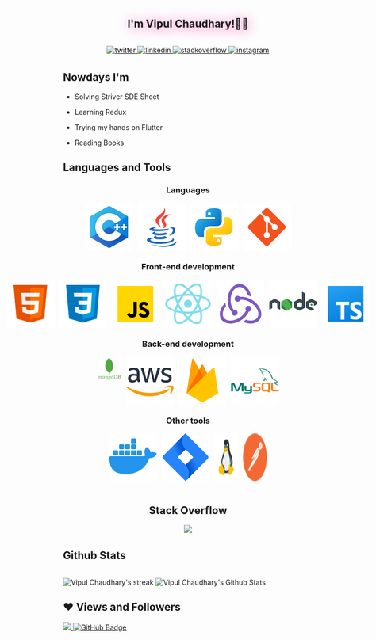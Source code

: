 <h2 align="center" style = "margin:2rem; text-shadow: 3px 3px 20px #ff99cc, -2px 1px 30px #ff99cc;"> I'm Vipul Chaudhary!🧑‍💻 </h2>
  
<div align="center">

<a href="https://twitter.com/c_vipul_r" target="_blank">
<img src=https://img.shields.io/badge/twitter-%2300acee.svg?&style=for-the-badge&logo=twitter&logoColor=white alt=twitter style="margin-bottom: 5px;" />
</a>
<a href="https://linkedin.com/in/vipulchaudhary16" target="_blank">
<img src=https://img.shields.io/badge/linkedin-%231E77B5.svg?&style=for-the-badge&logo=linkedin&logoColor=white alt=linkedin style="margin-bottom: 5px;" />
</a>
<a href="https://stackoverflow.com/users/15973278" target="_blank">
<img src=https://img.shields.io/badge/stackoverflow-%23F28032.svg?&style=for-the-badge&logo=stackoverflow&logoColor=white alt=stackoverflow style="margin-bottom: 5px;" />
</a>

<a href="https://instagram.com/vipulchaudhary.jsx" target="_blank">
<img src=https://img.shields.io/badge/instagram-%23000000.svg?&style=for-the-badge&logo=instagram&logoColor=white alt=instagram style="margin-bottom: 5px;" />
</a>  
</div>  


  

<h2><strong>Nowdays I'm</strong></h2>
<tr>
<td valign="top" width="50%">
  
- Solving Striver SDE Sheet
  
- Learning Redux 
  
- Trying my hands on Flutter
  
- Reading Books
  
</td>

<h2><strong>Languages and Tools</strong></h2>
<div align="center">
  <h3>Languages</h3>
   <div style="display: flex; justify-content: center;">
    <img src="https://github.com/vipulchaudhary16/vipulchaudhary16/blob/main/Images/Tools/icons8-c.svg" alt="C++" style="margin-right: 10px;">
    <img src="https://github.com/vipulchaudhary16/vipulchaudhary16/blob/main/Images/Tools/icons8-java.svg" alt="Java" style="margin-right: 10px;">
    <img src="https://github.com/vipulchaudhary16/vipulchaudhary16/blob/main/Images/Tools/icons8-python.svg" alt="Python" style="margin-right: 10px;">
    <img src="https://github.com/vipulchaudhary16/vipulchaudhary16/blob/main/Images/Tools/icons8-git.svg" alt="Git">
  </div>

  <h3>Front-end development</h3>
  <div style="display: flex; justify-content: center;">
    <img src="https://github.com/vipulchaudhary16/vipulchaudhary16/blob/main/Images/Tools/icons8-html.svg" alt="HTML" style="margin-right: 10px;">
    <img src="https://github.com/vipulchaudhary16/vipulchaudhary16/blob/main/Images/Tools/icons8-css.svg" alt="CSS" style="margin-right: 10px;">
    <img src="https://github.com/vipulchaudhary16/vipulchaudhary16/blob/main/Images/Tools/icons8-javascript.svg" alt="JavaScript" style="margin-right: 10px;">
    <img src="https://github.com/vipulchaudhary16/vipulchaudhary16/blob/main/Images/Tools/icons8-react.svg" alt="ReactJS" style="margin-right: 10px;">
    <img src="https://github.com/vipulchaudhary16/vipulchaudhary16/blob/main/Images/Tools/icons8-redux.svg" alt="Redux" style="margin-right: 10px;">
    <img src="https://github.com/vipulchaudhary16/vipulchaudhary16/blob/main/Images/Tools/icons8-nodejs.svg" alt="Node.js" style="margin-right: 10px;">
    <img src="https://github.com/vipulchaudhary16/vipulchaudhary16/blob/main/Images/Tools/icons8-typescript.svg" alt="TypeScript">
  </div>

  <h3>Back-end development</h3>
  <div style="display: flex; justify-content: center;">
    <img src="https://github.com/vipulchaudhary16/vipulchaudhary16/blob/main/Images/Tools/MongoDB.png" alt="MongoDB" height=48 style="margin-right: 10px;">
    <img src="https://github.com/vipulchaudhary16/vipulchaudhary16/blob/main/Images/Tools/icons8-amazon-web-services.svg" alt="AWS" style="margin-right: 10px;">
    <img src="https://github.com/vipulchaudhary16/vipulchaudhary16/blob/main/Images/Tools/icons8-firebase.svg" alt="Firebase" style="margin-right: 10px;">
    <img src="https://github.com/vipulchaudhary16/vipulchaudhary16/blob/main/Images/Tools/icons8-mysql.svg" alt="MySQL">
  </div>

  <h3>Other tools</h3>
  <div style="display: flex; justify-content: center;">
    <img src="https://github.com/vipulchaudhary16/vipulchaudhary16/blob/main/Images/Tools/icons8-docker.svg" alt="Docker" style="margin-right: 10px;">
    <img src="https://github.com/vipulchaudhary16/vipulchaudhary16/blob/main/Images/Tools/icons8-jira.svg" alt="Jira" style="margin-right: 10px;">
    <img src="https://github.com/vipulchaudhary16/vipulchaudhary16/blob/main/Images/Tools/icons8-linux-48.png" alt="Linux" style="margin-right: 10px;">
    <img src="https://github.com/vipulchaudhary16/vipulchaudhary16/blob/main/Images/Tools/icons8-postman-48.png" alt="Postman">
  </div> 
</div>
<br/>  

<h2 align="center"> Stack Overflow </h2>
<p align="center">
  <a href="https://stackoverflow.com/users/15973278/vipul-chaudhary" target="_blank">
    <img width=50% src="https://readme-components.vercel.app/api?component=stackoverflow&stackoverflowid=15973278&theme=dark"/>
  </a>
</p>


<h2><strong>Github Stats</strong></h2>
<div>
<img style = "margin-top:1rem; width:48%" alt="Vipul Chaudhary's streak" src="https://github-readme-streak-stats.herokuapp.com/?user=vipulchaudhary16&theme=black-ice&hide_border=true&stroke=0000&background=060A0CD0"/>

<img style = "margin-top:1rem; width:48%" src="https://github-readme-stats.vercel.app/api?username=vipulchaudhary16&amp;show_icons=true&amp;count_private=true&amp;theme=react&amp;hide_border=true&amp;bg_color=0D1117" alt="Vipul Chaudhary's Github Stats" /> 
</div>
  
<!-- <img
style = "margin-top:1rem;"
alt="Vipul's Activity Graph" src="https://github-readme-activity-graph.cyclic.app/graph?username=vipulchaudhary16&theme=react-dark&color=fff&bg_color=ff" />
<br/>

 ## 🌟 Latest Twitt
 <a href="https://twitter.com/c_vipul_r"><img src="https://gtce.itsvg.in/api?username=c_vipul_r&theme=dracula&response=true&border=false&time=false&icon=default"/></a> -->

 ## ❤ Views and Followers
<a href="https://github.com/Meghna-DAS/github-profile-views-counter">
    <img src="https://komarev.com/ghpvc/?username=vipulchaudhary16">
</a>
<a href="https://github.com/vipulchaudhary16?tab=followers"><img src="https://img.shields.io/github/followers/vipulchaudhary16?label=Followers&style=social" alt="GitHub Badge"></a>
  
